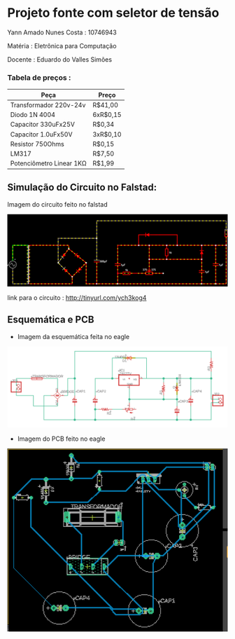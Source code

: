 # Projeto fonte com seletor de tensão
Yann Amado Nunes Costa : 10746943

Matéria : Eletrônica para Computação

Docente : Eduardo do Valles Simões


### Tabela de preços : 


| Peça                |  Preço              |
| ------------------- | ------------------- |
|  Transformador 220v-24v | R$41,00 |
|  Diodo 1N 4004 |  6xR$0,15 |
|       Capacitor 330uFx25V              |      R$0,34              |
|       Capacitor 1.0uFx50V              |            3xR$0,10           |
|           Resistor 750Ohms          |      R$0,15               |
|        LM317             |    R$7,50                 |
|   Potenciômetro Linear 1KΩ             |    R$1,99                 |



## Simulação do Circuito no Falstad:

Imagem do circuito feito no falstad

![Imagem falstad](https://github.com/YannAmado/Eletronica_Comp/blob/master/falstad.png)

link para o circuito : http://tinyurl.com/ych3kog4

## Esquemática e PCB

- Imagem da esquemática feita no eagle

![Imagem Eagle](https://github.com/YannAmado/Eletronica_Comp/blob/master/Eagle.png)

- Imagem do PCB feito no eagle

![Imagem Eagle](https://github.com/YannAmado/Eletronica_Comp/blob/master/PCB_eagle.png)


